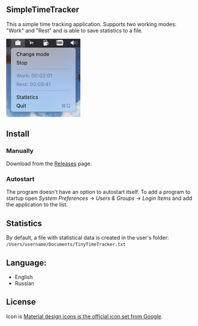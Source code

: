 ## SimpleTimeTracker

This a simple time tracking application. Supports two working modes: "Work" and "Rest" and is able to save statistics to a file.

<img src="docs/screenshot.png" alt="Screenshot" width="200">



## Install

### Manually
Download from the [Releases](https://github.com/nyok/TinyTimeTracker/releases) page.

### Autostart
The program doesn't have an option to autostart itself.
To add a program to startup open _System Preferences_ -> _Users & Groups_ -> _Login Items_ and add the application to the list.

## Statistics
By default, a file with statistical data is created in the user's folder: `/Users/username/Documents/TinyTimeTracker.txt`

## Language: 
- English
- Russian

## License
Icon is [Material design icons is the official icon set from Google](https://github.com/google/material-design-icons/).
